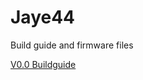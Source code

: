 # Jaye44
Build guide and firmware files

[V0.0 Buildguide](https://github.com/e2dwrd/Jaye44/tree/main/docs/buildguides)
